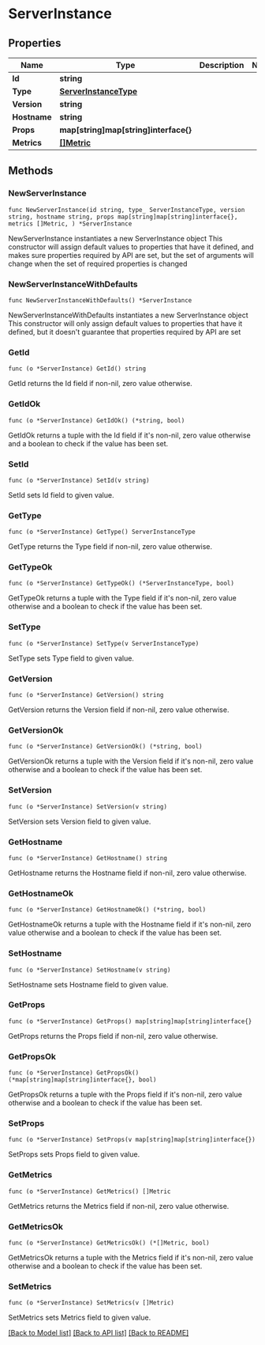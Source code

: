 # ServerInstance

## Properties

Name | Type | Description | Notes
------------ | ------------- | ------------- | -------------
**Id** | **string** |  | 
**Type** | [**ServerInstanceType**](ServerInstanceType.md) |  | 
**Version** | **string** |  | 
**Hostname** | **string** |  | 
**Props** | **map[string]map[string]interface{}** |  | 
**Metrics** | [**[]Metric**](Metric.md) |  | 

## Methods

### NewServerInstance

`func NewServerInstance(id string, type_ ServerInstanceType, version string, hostname string, props map[string]map[string]interface{}, metrics []Metric, ) *ServerInstance`

NewServerInstance instantiates a new ServerInstance object
This constructor will assign default values to properties that have it defined,
and makes sure properties required by API are set, but the set of arguments
will change when the set of required properties is changed

### NewServerInstanceWithDefaults

`func NewServerInstanceWithDefaults() *ServerInstance`

NewServerInstanceWithDefaults instantiates a new ServerInstance object
This constructor will only assign default values to properties that have it defined,
but it doesn't guarantee that properties required by API are set

### GetId

`func (o *ServerInstance) GetId() string`

GetId returns the Id field if non-nil, zero value otherwise.

### GetIdOk

`func (o *ServerInstance) GetIdOk() (*string, bool)`

GetIdOk returns a tuple with the Id field if it's non-nil, zero value otherwise
and a boolean to check if the value has been set.

### SetId

`func (o *ServerInstance) SetId(v string)`

SetId sets Id field to given value.


### GetType

`func (o *ServerInstance) GetType() ServerInstanceType`

GetType returns the Type field if non-nil, zero value otherwise.

### GetTypeOk

`func (o *ServerInstance) GetTypeOk() (*ServerInstanceType, bool)`

GetTypeOk returns a tuple with the Type field if it's non-nil, zero value otherwise
and a boolean to check if the value has been set.

### SetType

`func (o *ServerInstance) SetType(v ServerInstanceType)`

SetType sets Type field to given value.


### GetVersion

`func (o *ServerInstance) GetVersion() string`

GetVersion returns the Version field if non-nil, zero value otherwise.

### GetVersionOk

`func (o *ServerInstance) GetVersionOk() (*string, bool)`

GetVersionOk returns a tuple with the Version field if it's non-nil, zero value otherwise
and a boolean to check if the value has been set.

### SetVersion

`func (o *ServerInstance) SetVersion(v string)`

SetVersion sets Version field to given value.


### GetHostname

`func (o *ServerInstance) GetHostname() string`

GetHostname returns the Hostname field if non-nil, zero value otherwise.

### GetHostnameOk

`func (o *ServerInstance) GetHostnameOk() (*string, bool)`

GetHostnameOk returns a tuple with the Hostname field if it's non-nil, zero value otherwise
and a boolean to check if the value has been set.

### SetHostname

`func (o *ServerInstance) SetHostname(v string)`

SetHostname sets Hostname field to given value.


### GetProps

`func (o *ServerInstance) GetProps() map[string]map[string]interface{}`

GetProps returns the Props field if non-nil, zero value otherwise.

### GetPropsOk

`func (o *ServerInstance) GetPropsOk() (*map[string]map[string]interface{}, bool)`

GetPropsOk returns a tuple with the Props field if it's non-nil, zero value otherwise
and a boolean to check if the value has been set.

### SetProps

`func (o *ServerInstance) SetProps(v map[string]map[string]interface{})`

SetProps sets Props field to given value.


### GetMetrics

`func (o *ServerInstance) GetMetrics() []Metric`

GetMetrics returns the Metrics field if non-nil, zero value otherwise.

### GetMetricsOk

`func (o *ServerInstance) GetMetricsOk() (*[]Metric, bool)`

GetMetricsOk returns a tuple with the Metrics field if it's non-nil, zero value otherwise
and a boolean to check if the value has been set.

### SetMetrics

`func (o *ServerInstance) SetMetrics(v []Metric)`

SetMetrics sets Metrics field to given value.



[[Back to Model list]](../README.md#documentation-for-models) [[Back to API list]](../README.md#documentation-for-api-endpoints) [[Back to README]](../README.md)


